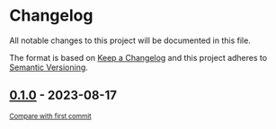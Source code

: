# Changelog

All notable changes to this project will be documented in this file.

The format is based on [Keep a Changelog](http://keepachangelog.com/en/1.0.0/)
and this project adheres to [Semantic Versioning](http://semver.org/spec/v2.0.0.html).

<!-- insertion marker -->
## [0.1.0](https://github.com/GEANT/sensu_windows_checks/releases/tag/0.1.0) - 2023-08-17

<small>[Compare with first commit](https://github.com/GEANT/sensu_windows_checks/compare/4cb9e28248e6ce21ed936c09f6c80a8f8c348db0...0.1.0)</small>

